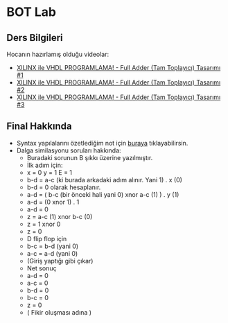 # BOT Lab

## Ders Bilgileri

Hocanın hazırlamış olduğu videolar:

* [XILINX ile VHDL PROGRAMLAMA! - Full Adder \(Tam Toplayıcı\) Tasarımı \#1](https://www.youtube.com/watch?v=-SZuTT3xa18)
* [XILINX ile VHDL PROGRAMLAMA! - Full Adder \(Tam Toplayıcı\) Tasarımı \#2](https://www.youtube.com/watch?v=H7jihUQz-Io)
* [XILINX ile VHDL PROGRAMLAMA! - Full Adder \(Tam Toplayıcı\) Tasarımı \#3](https://www.youtube.com/watch?v=Sw5ktjHl1zc)

## Final Hakkında

* Syntax yapılalarını özetlediğim not için [buraya](https://drive.google.com/open?id=1Lwj1DfOjI5fjtEXjytVzUuFdR9wtMz7g) tıklayabilirsin.
* Dalga similasyonu soruları hakkında:
  * Buradaki sorunun B şıkkı üzerine yazılmıştır.
  * İlk adım için:
  * x = 0 y = 1 E = 1
  * b-d = a-c \(ki burada arkadaki adım alınır. Yani 1\) . x \(0\)
  * b-d = 0 olarak hesaplanır.
  * a-d = \( b-c \(bir önceki hali yani 0\) xnor a-c \(1\) \) . y \(1\)
  * a-d = \(0 xnor 1\) . 1
  * a-d = 0
  * z = a-c \(1\) xnor b-c \(0\)
  * z = 1 xnor 0
  * z = 0
  * D flip flop için
  * b-c = b-d \(yani 0\)
  * a-c = a-d \(yani 0\)
  * \(Giriş yaptığı gibi çıkar\)
  * Net sonuç
  * a-d = 0
  * a-c = 0
  * b-d = 0
  * b-c = 0
  * z = 0
  * \( Fikir oluşması adına \)

